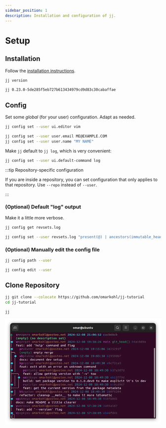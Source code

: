 ```yaml
---
sidebar_position: 1
description: Installation and configuration of jj.
---
```

# Setup

## Installation

Follow the [installation instructions](https://martinvonz.github.io/jj/latest/install-and-setup/).

```bash title="Run"
jj version
```

```bash title="Expected output (similar)"
jj 0.23.0-5de285f5eb727b613434979cd9d83c30cabaffae
```


## Config

Set some _global_ (for your user) configuration. Adapt as needed.

```bash title="Set your preferred text editor"
jj config set --user ui.editor vim
```

```bash title="Set email and name"
jj config set --user user.email ME@EXAMPLE.COM
jj config set --user user.name "MY NAME"
```

Make `jj` default to `jj log`, which is very convenient:

```bash
jj config set --user ui.default-command log
```

:::tip Repository-specific configuration

If you are inside a repository, you can set configuration that only applies to
that repository. Use `--repo` instead of `--user`.

:::

### (Optional) Default "log" output

Make it a little more verbose.

```bash title="Get the default value"
jj config get revsets.log
```

```bash title="Change the value"
jj config set --user revsets.log "present(@) | ancestors(immutable_heads().., 7) | present(trunk())"
```

### (Optional) Manually edit the config file

```bash title="See location of config file"
jj config path --user
```

```bash title="Open the config file in an editor"
jj config edit --user
```


## Clone Repository

```bash title="Clone the repository"
jj git clone --colocate https://github.com/omarkohl/jj-tutorial
cd jj-tutorial
```

```bash title="See the log (history)"
jj
```

![Log output](./log.webp)
